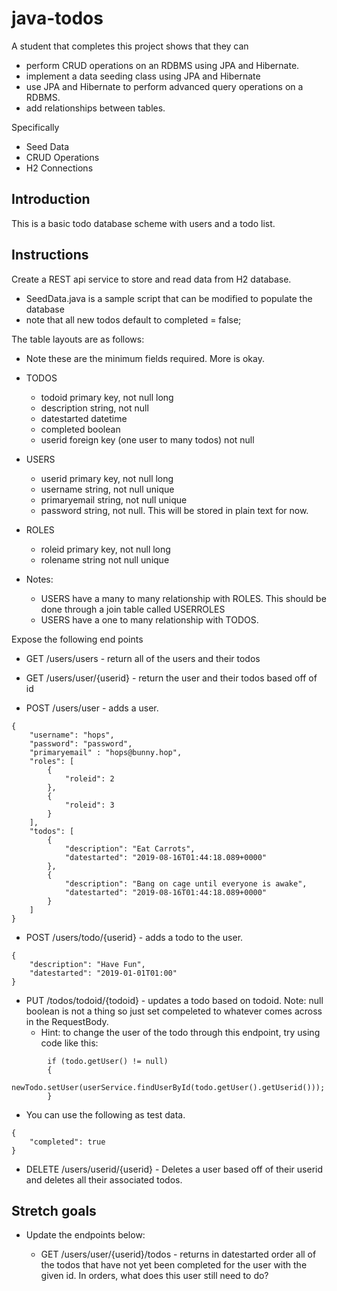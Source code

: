 # java-todos

A student that completes this project shows that they can
* perform CRUD operations on an RDBMS using JPA and Hibernate.
* implement a data seeding class using JPA and Hibernate
* use JPA and Hibernate to perform advanced query operations on a RDBMS.
* add relationships between tables.

Specifically
* Seed Data
* CRUD Operations
* H2 Connections


## Introduction

This is a basic todo database scheme with users and a todo list.

## Instructions

Create a REST api service to store and read data from H2 database. 
* SeedData.java is a sample script that can be modified to populate the database 
* note that all new todos default to completed = false;

The table layouts are as follows:

* Note these are the minimum fields required. More is okay.

* TODOS
  * todoid primary key, not null long
  * description string, not null
  * datestarted datetime
  * completed boolean
  * userid foreign key (one user to many todos) not null 

* USERS
  * userid primary key, not null long
  * username string, not null unique
  * primaryemail string, not null unique
  * password string, not null. This will be stored in plain text for now.

* ROLES
  * roleid primary key, not null long
  * rolename string not null unique

* Notes:
  * USERS have a many to many relationship with ROLES. This should be done through a join table called USERROLES
  * USERS have a one to many relationship with TODOS.

Expose the following end points

* GET /users/users - return all of the users and their todos

* GET /users/user/{userid} - return the user and their todos based off of id

* POST /users/user - adds a user.
```
{
    "username": "hops",
    "password": "password",
    "primaryemail" : "hops@bunny.hop",
    "roles": [
    	{
    		"roleid": 2
    	},
    	{
    		"roleid": 3
        }
    ],
    "todos": [
        {
            "description": "Eat Carrots",
            "datestarted": "2019-08-16T01:44:18.089+0000"
        },
        {
            "description": "Bang on cage until everyone is awake",
            "datestarted": "2019-08-16T01:44:18.089+0000"
        }
    ]
}
```

* POST /users/todo/{userid} - adds a todo to the user.
```
{
    "description": "Have Fun",
    "datestarted": "2019-01-01T01:00"
}
```

* PUT /todos/todoid/{todoid} - updates a todo based on todoid. Note: null boolean is not a thing so just set compeleted to whatever comes across in the RequestBody.
  * Hint: to change the user of the todo through this endpoint, try using code like this:
```
        if (todo.getUser() != null)
        {
            newTodo.setUser(userService.findUserById(todo.getUser().getUserid()));
        }
```

  * You can use the following as test data.
```
{
    "completed": true
}
```

* DELETE /users/userid/{userid} - Deletes a user based off of their userid and deletes all their associated todos.



## Stretch goals

* Update the endpoints below:

  * GET /users/user/{userid}/todos - returns in datestarted order all of the todos that have not yet been completed for the user with the given id. In orders, what does this user still need to do?
  
